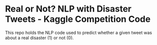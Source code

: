 # Real or Not? NLP with Disaster Tweets - Kaggle Competition Code

This repo holds the NLP code used to predict whether a given tweet was about a real disaster (1) or not (0). 